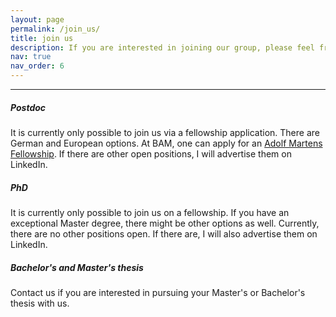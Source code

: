 ```yaml
---
layout: page
permalink: /join_us/
title: join us
description: If you are interested in joining our group, please feel free to reach us describing your research interests and experience.
nav: true
nav_order: 6
---
```


---

##### Postdoc

It is currently only possible to join us via a fellowship application. There are German and European options. At BAM, one can apply for an [Adolf Martens Fellowship](https://www.bam.de/Navigation/EN/About-us/Jobs-and-Careers/Young-Science/Adolf-Martens-Fellowship/adolf-martens-fellowship.html). 
If there are other open positions, I will advertise them on LinkedIn.

##### PhD

It is currently only possible to join us on a fellowship. If you have an exceptional Master degree, there might be other options as well.
Currently, there are no other positions open. If there are, I will also advertise them on LinkedIn.

##### Bachelor's and Master's thesis

Contact us if you are interested in pursuing your Master's or Bachelor's thesis with us.
